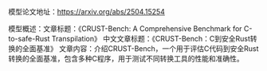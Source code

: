 模型论文地址：https://arxiv.org/abs/2504.15254

模型概述：文章标题：《CRUST-Bench: A Comprehensive Benchmark for C-to-safe-Rust Transpilation》
中文文章标题：《CRUST-Bench：C到安全Rust转换的全面基准》
文章内容：介绍CRUST-Bench，一个用于评估C代码到安全Rust转换的全面基准，包含多种C程序，用于测试不同转换工具的性能和准确性。
